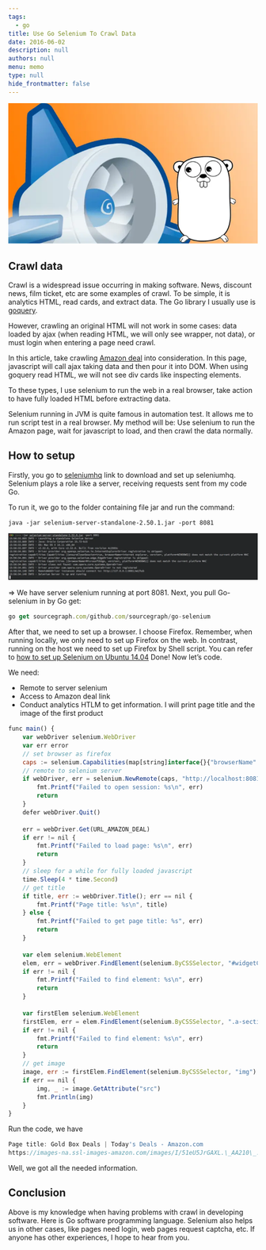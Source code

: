 ```yaml
---
tags: 
  - go
title: Use Go Selenium To Crawl Data
date: 2016-06-02
description: null
authors: null
menu: memo
type: null
hide_frontmatter: false
---
```


![](assets/use-go-selenium-to-crawl-data_f963144e3cfac24481dbfeb02cf6a0e6_md5.webp)

## Crawl data
Crawl is a widespread issue occurring in making software. News, discount news, film ticket, etc are some examples of crawl. To be simple, it is analytics HTML, read cards, and extract data. The Go library I usually use is [goquery](https://github.com/PuerkitoBio/goquery).

However, crawling an original HTML will not work in some cases: data loaded by ajax (when reading HTML, we will only see wrapper, not data), or must login when entering a page need crawl.

In this article, take crawling [Amazon deal](https://www.amazon.com/gp/goldbox/all-deals/ref=gbps_ftr_s-3_3022_wht_541966?ie=UTF8&*Version*=1&*entries*=0&gb_f_GB-SUPPLE=sortOrder%3ABY_SCORE%2CenforcedCategories%3A3760911%2C2335752011%2C541966&pf_rd_p=2292853022&pf_rd_s=slot-3&pf_rd_t=701&pf_rd_i=gb_all&pf_rd_m=ATVPDKIKX0DER&pf_rd_r=14CQSB5TF4GTC2RNHDAG) into consideration. In this page, javascript will call ajax taking data and then pour it into DOM. When using goquery read HTML, we will not see div cards like inspecting elements.

To these types, I use selenium to run the web in a real browser, take action to have fully loaded HTML before extracting data.

Selenium running in JVM is quite famous in automation test. It allows me to run script test in a real browser. My method will be: Use selenium to run the Amazon page, wait for javascript to load, and then crawl the data normally.

## How to setup
Firstly, you go to [seleniumhq](https://selenium.dev/downloads/) link to download and set up seleniumhq. Selenium plays a role like a server, receiving requests sent from my code Go.

To run it, we go to the folder containing file jar and run the command:

```plain_text
java -jar selenium-server-standalone-2.50.1.jar -port 8081
```

![](assets/use-go-selenium-to-crawl-data_79536b2784ffffd405fdcbd54b56927f_md5.webp)

\=> We have server selenium running at port 8081.
Next, you pull Go-selenium in by Go get:

```javascript
go get sourcegraph.com/github.com/sourcegraph/go-selenium
```

After that, we need to set up a browser. I choose Firefox. Remember, when running locally, we only need to set up Firefox on the web. In contrast, running on the host we need to set up Firefox by Shell script. You can refer to [how to set up Selenium on Ubuntu 14.04](https://gist.github.com/curtismcmullan/7be1a8c1c841a9d8db2c)
Done! Now let’s code.

We need:
* Remote to server selenium
* Access to Amazon deal link
* Conduct analytics HTLM to get information. I will print page title and the image of the first product

```javascript
func main() {
    var webDriver selenium.WebDriver
    var err error
    // set browser as firefox
    caps := selenium.Capabilities(map[string]interface{}{"browserName": "firefox"})
    // remote to selenium server
    if webDriver, err = selenium.NewRemote(caps, "http://localhost:8081/wd/hub"); err != nil {
        fmt.Printf("Failed to open session: %s\n", err)
        return
    }
    defer webDriver.Quit()

    err = webDriver.Get(URL_AMAZON_DEAL)
    if err != nil {
        fmt.Printf("Failed to load page: %s\n", err)
        return
    }
    // sleep for a while for fully loaded javascript
    time.Sleep(4 * time.Second)
    // get title
    if title, err := webDriver.Title(); err == nil {
        fmt.Printf("Page title: %s\n", title)
    } else {
        fmt.Printf("Failed to get page title: %s", err)
        return
    }

    var elem selenium.WebElement
    elem, err = webDriver.FindElement(selenium.ByCSSSelector, "#widgetContent")
    if err != nil {
        fmt.Printf("Failed to find element: %s\n", err)
        return
    }

    var firstElem selenium.WebElement
    firstElem, err = elem.FindElement(selenium.ByCSSSelector, ".a-section .dealContainer")
    if err != nil {
        fmt.Printf("Failed to find element: %s\n", err)
        return
    }
    // get image
    image, err := firstElem.FindElement(selenium.ByCSSSelector, "img")
    if err == nil {
        img, _ := image.GetAttribute("src")
        fmt.Println(img)
    }
}
```

Run the code, we have

```javascript
Page title: Gold Box Deals | Today's Deals - Amazon.com
https://images-na.ssl-images-amazon.com/images/I/51eU5JrGAXL.\_AA210\_.jpg
```

Well, we got all the needed information.

## Conclusion
Above is my knowledge when having problems with crawl in developing software. Here is Go software programming language. Selenium also helps us in other cases, like pages need login, web pages request captcha, etc. If anyone has other experiences, I hope to hear from you.
